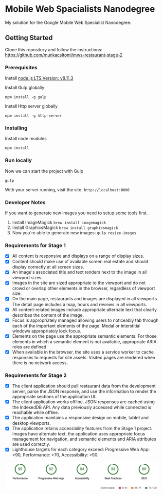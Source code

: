 # Mobile Web Spacialists Nanodegree

My solution for the Google Mobile Web Specialist Nanodegree.

## Getting Started

Clone this repository and follow the instructions: https://github.com/munkacsitomi/mws-restaurant-stage-2

### Prerequisites

Install [node.js LTS Version: v8.11.3 ](https://nodejs.org/en/download/)

Install Gulp globally

```
npm install -g gulp
```

Install Http server globally

```
npm install -g http-server
```

### Installing

Install node modules

```
npm install
```

### Run locally

Now we can start the project with Gulp

```
gulp
```

With your server running, visit the site: `http://localhost:8000`

### Developer Notes

If you want to generate new images you need to setup some tools first.
1. Install ImageMagick `brew install imagemagick`
2. Install GraphicsMagick `brew install graphicsmagick`
3. Now you're able to generate new images: `gulp resize-images`

### Requirements for Stage 1

- [x] All content is responsive and displays on a range of display sizes.
- [x] Content should make use of available screen real estate and should display correctly at all screen sizes.
- [x] An image's associated title and text renders next to the image in all viewport sizes.
- [x] Images in the site are sized appropriate to the viewport and do not crowd or overlap other elements in the browser, regardless of viewport size.
- [x] On the main page, restaurants and images are displayed in all viewports. The detail page includes a map, hours and reviews in all viewports.
- [x] All content-related images include appropriate alternate text that clearly describes the content of the image.
- [x] Focus is appropriately managed allowing users to noticeably tab through each of the important elements of the page. Modal or interstitial windows appropriately lock focus.
- [x] Elements on the page use the appropriate semantic elements. For those elements in which a semantic element is not available, appropriate ARIA roles are defined.
- [x] When available in the browser, the site uses a service worker to cache responses to requests for site assets. Visited pages are rendered when there is no network access.

### Requirements for Stage 2

- [x] The client application should pull restaurant data from the development server, parse the JSON response, and use the information to render the appropriate sections of the application UI.
- [x] The client application works offline. JSON responses are cached using the IndexedDB API. Any data previously accessed while connected is reachable while offline.
- [x] The application maintains a responsive design on mobile, tablet and desktop viewports.
- [x] The application retains accessibility features from the Stage 1 project. Images have alternate text, the application uses appropriate focus management for navigation, and semantic elements and ARIA attributes are used correctly.
- [x] Lighthouse targets for each category exceed: Progressive Web App: >90, Performance: >70, Accessibility: >90.

![Lighthouse Report](lighthouse.png)